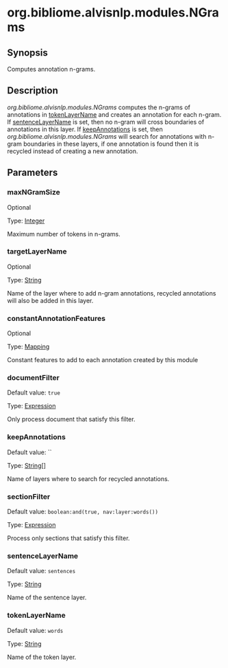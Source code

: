 # org.bibliome.alvisnlp.modules.NGrams

## Synopsis

Computes annotation n-grams.

## Description

*org.bibliome.alvisnlp.modules.NGrams* computes the n-grams of annotations in [tokenLayerName](#tokenLayerName) and creates an annotation for each n-gram. If [sentenceLayerName](#sentenceLayerName) is set, then no n-gram will cross boundaries of annotations in this layer. If [keepAnnotations](#keepAnnotations) is set, then *org.bibliome.alvisnlp.modules.NGrams* will search for annotations with n-gram boundaries in these layers, if one annotation is found then it is recycled instead of creating a new annotation.

## Parameters

<a name="maxNGramSize">

### maxNGramSize

Optional

Type: [Integer](../converter/java.lang.Integer)

Maximum number of tokens in n-grams.

<a name="targetLayerName">

### targetLayerName

Optional

Type: [String](../converter/java.lang.String)

Name of the layer where to add n-gram annotations, recycled annotations will also be added in this layer.

<a name="constantAnnotationFeatures">

### constantAnnotationFeatures

Optional

Type: [Mapping](../converter/alvisnlp.module.types.Mapping)

Constant features to add to each annotation created by this module

<a name="documentFilter">

### documentFilter

Default value: `true`

Type: [Expression](../converter/alvisnlp.corpus.expressions.Expression)

Only process document that satisfy this filter.

<a name="keepAnnotations">

### keepAnnotations

Default value: ``

Type: [String[]](../converter/java.lang.String[])

Name of layers where to search for recycled annotations.

<a name="sectionFilter">

### sectionFilter

Default value: `boolean:and(true, nav:layer:words())`

Type: [Expression](../converter/alvisnlp.corpus.expressions.Expression)

Process only sections that satisfy this filter.

<a name="sentenceLayerName">

### sentenceLayerName

Default value: `sentences`

Type: [String](../converter/java.lang.String)

Name of the sentence layer.

<a name="tokenLayerName">

### tokenLayerName

Default value: `words`

Type: [String](../converter/java.lang.String)

Name of the token layer.

